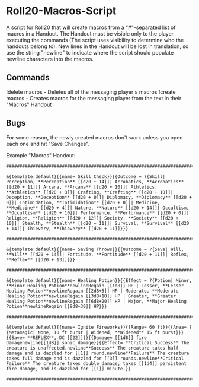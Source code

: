 # Roll20-Macros-Script
A script for Roll20 that will create macros from a "#"-separated list of macros in a Handout. The Handout must be visible only to the player executing the commands (The script uses visibility to determine who the handouts belong to). New lines in the Handout will be lost in translation, so use the string "newline" to indicate where the script should populate newline characters into the macros.

## Commands
!delete macros - Deletes all of the messaging player's macros
!create macros - Creates macros for the messaging player from the text in their "Macros" Handout

## Bugs
For some reason, the newly created macros don't work unless you open each one and hit "Save Changes". 

Example "Macros" Handout: 
```
################################################################################

&{template:default}{{name= Skill Check}}{{Outcome = ?{Skill| Perception, **Perception** [[d20 + 14]]| Acrobatics, **Acrobatics** [[d20 + 11]]| Arcana, **Arcana** [[d20 + 10]]| Athletics, **Athletics** [[d20 + 3]]| Crafting, **Crafting** [[d20 + 10]]| Deception, **Deception** [[d20 + 0]]| Diplomacy, **Diplomacy** [[d20 + 0]]| Intimidation, **Intimidation** [[d20 + 0]]| Medicine, **Medicine** [[d20 + 4]]| Nature, **Nature** [[d20 + 14]]| Occultism, **Occultism** [[d20 + 10]]| Performance, **Performance** [[d20 + 0]]| Religion, **Religion** [[d20 + 12]]| Society, **Society** [[d20 + 10]]| Stealth, **Stealth** [[d20 + 11]]| Survival, **Survival** [[d20 + 14]]| Thievery, **Thievery** [[d20 + 11]]}}}

################################################################################

&{template:default}{{name= Saving Throws}}{{Outcome = ?{Save| Will, **Will** [[d20 + 14]]| Fortitude, **Fortitude** [[d20 + 11]]| Reflex, **Reflex** [[d20 + 13]]}}}

################################################################################

&{template:default}{{name= Healing Potion}}{{Effect = ?{Potion| Minor, **Minor Healing Potion**newlineRegain [[1d8]] HP | Lesser, **Lesser Healing Potion**newlineRegain [[2d8+5]] HP | Moderate, **Moderate Healing Potion**newlineRegain [[3d8+10]] HP | Greater, **Greater Healing Potion**newlineRegain [[6d8+20]] HP | Major, **Major Healing Potion**newlineRegain [[8d8+30]] HP}}}

################################################################################

&{template:default}{{name= Ignite Fireworks}}{{Range= 60 ft}}{{Area= ?{Metamagic| None, 10 ft burst | Widened, **Widened** 15 ft burst}}}{{Save= **REFLEX**, DC [[22]]}}{{Damage= [[1d8]] fire damagenewline[[1d8]] sonic damage}}{{Effect= **Critical Success** The creature is unaffected.newline**Success** The creature takes half damage and is dazzled for [[1]] round.newline**Failure** The creature takes full damage and is dazzled for [[3]] rounds.newline**Critical Failure** The creature takes double damage, takes [[1d4]] persistent fire damage, and is dazzled for [[1]] minute.}}

################################################################################
```


